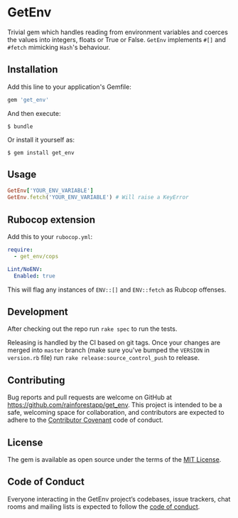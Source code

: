 # GetEnv

Trivial gem which handles reading from environment variables and coerces the values into integers, floats or True or False. `GetEnv` implements `#[]` and `#fetch` mimicking `Hash`'s behaviour.

## Installation

Add this line to your application's Gemfile:

```ruby
gem 'get_env'
```

And then execute:

    $ bundle

Or install it yourself as:

    $ gem install get_env

## Usage

```ruby
GetEnv['YOUR_ENV_VARIABLE']
GetEnv.fetch('YOUR_ENV_VARIABLE') # Will raise a KeyError
```

## Rubocop extension

Add this to your `rubocop.yml`:
```yaml
require:
  - get_env/cops

Lint/NoENV:
  Enabled: true
```

This will flag any instances of `ENV::[]` and `ENV::fetch` as Rubcop offenses.

## Development

After checking out the repo run `rake spec` to run the tests.

Releasing is handled by the CI based on git tags. Once your changes are merged into `master` branch (make sure you've bumped the `VERSION` in `version.rb` file) run `rake release:source_control_push` to release.

## Contributing

Bug reports and pull requests are welcome on GitHub at https://github.com/rainforestapp/get_env. This project is intended to be a safe, welcoming space for collaboration, and contributors are expected to adhere to the [Contributor Covenant](http://contributor-covenant.org) code of conduct.

## License

The gem is available as open source under the terms of the [MIT License](https://opensource.org/licenses/MIT).

## Code of Conduct

Everyone interacting in the GetEnv project’s codebases, issue trackers, chat rooms and mailing lists is expected to follow the [code of conduct](https://github.com/rainforestapp/get_env/blob/master/CODE_OF_CONDUCT.md).
